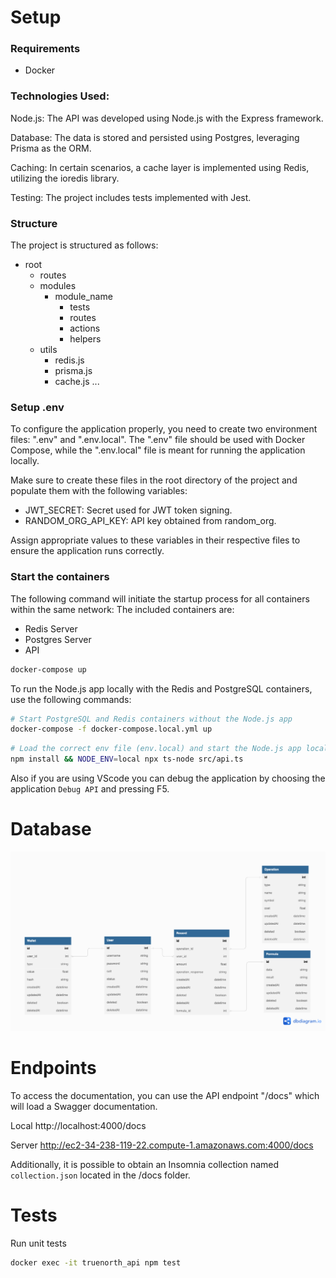 # Setup

### Requirements
- Docker

### Technologies Used:

Node.js: The API was developed using Node.js with the Express framework.

Database: The data is stored and persisted using Postgres, leveraging Prisma as the ORM.

Caching: In certain scenarios, a cache layer is implemented using Redis, utilizing the ioredis library.

Testing: The project includes tests implemented with Jest.

### Structure

The project is structured as follows:
  - root
    - routes
    - modules
        - module_name
            - tests
            - routes
            - actions
            - helpers
    - utils
        - redis.js
        - prisma.js
        - cache.js
        ...


### Setup .env

To configure the application properly, you need to create two environment files: ".env" and ".env.local". The ".env" file should be used with Docker Compose, while the ".env.local" file is meant for running the application locally.

Make sure to create these files in the root directory of the project and populate them with the following variables:

- JWT_SECRET: Secret used for JWT token signing.
- RANDOM_ORG_API_KEY: API key obtained from random_org.

Assign appropriate values to these variables in their respective files to ensure the application runs correctly.

### Start the containers

The following command will initiate the startup process for all containers within the same network:
The included containers are:

-  Redis Server
-  Postgres Server
-  API

```sh
docker-compose up
```

To run the Node.js app locally with the Redis and PostgreSQL containers, use the following commands:

```sh
# Start PostgreSQL and Redis containers without the Node.js app
docker-compose -f docker-compose.local.yml up
```

```sh
# Load the correct env file (env.local) and start the Node.js app locally
npm install && NODE_ENV=local npx ts-node src/api.ts
```

Also if you are using VScode you can debug the application by choosing the application `Debug API` and pressing F5.

# Database
![DB_DIAGRAM](./db_diagram.png)

# Endpoints
To access the documentation, you can use the API endpoint "/docs" which will load a Swagger documentation.

Local
http://localhost:4000/docs


Server
http://ec2-34-238-119-22.compute-1.amazonaws.com:4000/docs


Additionally, it is possible to obtain an Insomnia collection named `collection.json` located in the /docs folder.

# Tests

Run unit tests
```sh
docker exec -it truenorth_api npm test
```